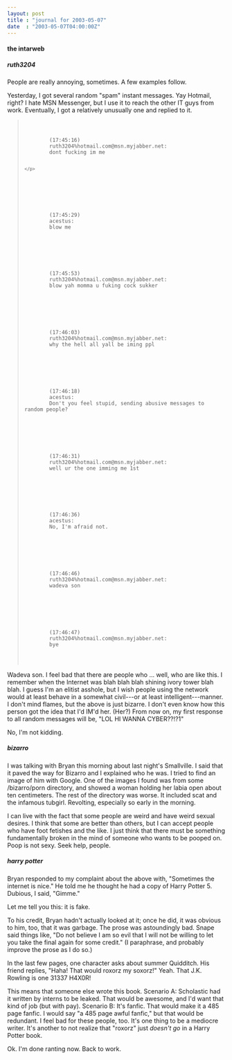 ```yaml
---
layout: post
title : "journal for 2003-05-07"
date  : "2003-05-07T04:00:00Z"
---
```

<h4>the intarweb</h4><h5>ruth3204</h5>People are really annoying, sometimes.  A few examples follow.

Yesterday, I got several random "spam" instant messages.  Yay Hotmail, right? I hate MSN Messenger, but I use it to reach the other IT guys from work. Eventually, I got a relatively unusually one and replied to it.

<blockquote class='chat'>
<pre><code>	<p>
		(17:45:16)
		<span class='u0'>ruth3204%hotmail.com@msn.myjabber.net:</span>
		dont fucking im me
	
	</p>
</code></pre>
<pre><code>	<p>
		(17:45:29)
		<span class='u1'>acestus:</span>
		blow me
	</p>
</code></pre>
<pre><code>	<p>
		(17:45:53)
		<span class='u0'>ruth3204%hotmail.com@msn.myjabber.net:</span>
		blow yah momma u fuking cock sukker
	</p>
</code></pre>
<pre><code>	<p>
		(17:46:03)
		<span class='u0'>ruth3204%hotmail.com@msn.myjabber.net:</span>
		why the hell all yall be iming ppl
	</p>
</code></pre>
<pre><code>	<p>
		(17:46:18)
		<span class='u1'>acestus:</span>
		Don't you feel stupid, sending abusive messages to random people?
	</p>
</code></pre>
<pre><code>	<p>
		(17:46:31)
		<span class='u0'>ruth3204%hotmail.com@msn.myjabber.net:</span>
		well ur the one imming me 1st
	</p>
</code></pre>
<pre><code>	<p>
		(17:46:36)
		<span class='u1'>acestus:</span>
		No, I'm afraid not.
	</p>
</code></pre>
<pre><code>	<p>
		(17:46:46)
		<span class='u0'>ruth3204%hotmail.com@msn.myjabber.net:</span>
		wadeva son
	</p>
</code></pre>
<pre><code>	<p>
		(17:46:47)
		<span class='u0'>ruth3204%hotmail.com@msn.myjabber.net:</span>
		bye
	</p>
</code></pre>

</blockquote>

Wadeva son.  I feel bad that there are people who ... well, who are like this. I remember when the Internet was blah blah blah shining ivory tower blah blah. I guess I'm an elitist asshole, but I wish people using the network would at least behave in a somewhat civil---or at least intelligent---manner.  I don't mind flames, but the above is just bizarre.  I don't even know how this person got the idea that I'd IM'd her.  (Her?)  From now on, my first response to all random messages will be, "LOL HI WANNA CYBER??!?1"

No, I'm not kidding.<h5>bizarro</h5>I was talking with Bryan this morning about last night's Smallville.  I said that it paved the way for Bizarro and I explained who he was.  I tried to find an image of him with Google.  One of the images I found was from some /bizarro/porn directory, and showed a woman holding her labia open about ten centimeters.  The rest of the directory was worse.  It included scat and the infamous tubgirl.  Revolting, especially so early in the morning.

I can live with the fact that some people are weird and have weird sexual desires.  I think that some are better than others, but I can accept people who have foot fetishes and the like.  I just think that there must be something fundamentally broken in the mind of someone who wants to be pooped on.  Poop is not sexy.  Seek help, people.<h5>harry potter</h5>Bryan responded to my complaint about the above with, "Sometimes the internet is nice."  He told me he thought he had a copy of Harry Potter 5.  Dubious, I said, "Gimme."

Let me tell you this:  it is fake.

To his credit, Bryan hadn't actually looked at it; once he did, it was obvious to him, too, that it was garbage.  The prose was astoundingly bad.  Snape said things like, "Do not believe I am so evil that I will not be willing to let you take the final again for some credit."  (I paraphrase, and probably improve the prose as I do so.)

In the last few pages, one character asks about summer Quidditch.  His friend replies, "Haha!  That would roxorz my soxorz!"  Yeah.  That J.K. Rowling is one 31337 H4X0R!

This means that someone else wrote this book.  Scenario A: Scholastic had it written by interns to be leaked.  That would be awesome, and I'd want that kind of job (but with pay).  Scenario B: It's fanfic.  That would make it a 485 page fanfic.  I would say "a 485 page awful fanfic," but that would be redundant.  I feel bad for these people, too.  It's one thing to be a mediocre writer.  It's another to not realize that "roxorz" just <em>doesn't go</em> in a Harry Potter book.

Ok.  I'm done ranting now.  Back to work.

